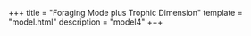 +++
title = "Foraging Mode plus Trophic Dimension"
template = "model.html"
description = "model4"
+++
